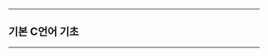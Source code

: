 

-------------------------------------------------------------------------------------------


## 기본 C언어 기초



-------------------------------------------------------------------------------------------


